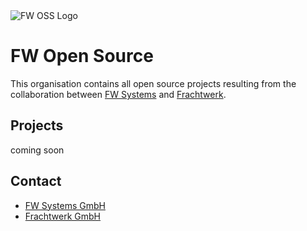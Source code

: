<img src="https://static.frachtwerk.de/fw-oss/horizontal-blue.png" alt="FW OSS Logo">

# FW Open Source

This organisation contains all open source projects resulting from the collaboration between [FW Systems](https://fw.systems/) and [Frachtwerk](https://frachtwerk.de).


## Projects
coming soon


## Contact
- [FW Systems GmbH](https://fw.systems/impressum.html)
- [Frachtwerk GmbH](https://frachtwerk.de/impressum/)
